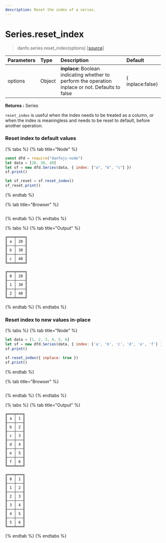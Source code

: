 ```yaml
---
description: Reset the index of a series.
---
```


# Series.reset\_index

> danfo.series.reset\_index\(options\) \[[source](https://github.com/opensource9ja/danfojs/blob/master/danfojs/src/core/series.js#L614)\]

| Parameters | Type | Description | Default |
| :--- | :--- | :--- | :--- |
| options | Object |  **inplace:** Boolean indicating whether to perform the operation inplace or not. Defaults to false | { inplace:false} |

**Returns :** Series

`reset_index` is useful when the index needs to be treated as a column, or when the index is meaningless and needs to be reset to default, before another operation.

### **Reset index to default values**

{% tabs %}
{% tab title="Node" %}
```javascript
const dfd = require("danfojs-node")
let data = [20, 30, 40]
let sf = new dfd.Series(data, { index: ["a", "b", "c"] })
sf.print()

let sf_reset = sf.reset_index()
sf_reset.print()
```
{% endtab %}

{% tab title="Browser" %}
```

```
{% endtab %}
{% endtabs %}

{% tabs %}
{% tab title="Output" %}
```text
╔═══╤════╗
║ a │ 20 ║
╟───┼────╢
║ b │ 30 ║
╟───┼────╢
║ c │ 40 ║
╚═══╧════╝

╔═══╤════╗
║ 0 │ 20 ║
╟───┼────╢
║ 1 │ 30 ║
╟───┼────╢
║ 2 │ 40 ║
╚═══╧════╝
```
{% endtab %}
{% endtabs %}

### Reset index to new values in-place

{% tabs %}
{% tab title="Node" %}
```javascript
let data = [1, 2, 3, 4, 5, 6]
let sf = new dfd.Series(data, { index: ['a', 'b', 'c', 'd', 'e', 'f'] })
sf.print()

sf.reset_index({ inplace: true })
sf.print()

```
{% endtab %}

{% tab title="Browser" %}
```

```
{% endtab %}
{% endtabs %}

{% tabs %}
{% tab title="Output" %}
```text
╔═══╤═══╗
║ a │ 1 ║
╟───┼───╢
║ b │ 2 ║
╟───┼───╢
║ c │ 3 ║
╟───┼───╢
║ d │ 4 ║
╟───┼───╢
║ e │ 5 ║
╟───┼───╢
║ f │ 6 ║
╚═══╧═══╝

╔═══╤═══╗
║ 0 │ 1 ║
╟───┼───╢
║ 1 │ 2 ║
╟───┼───╢
║ 2 │ 3 ║
╟───┼───╢
║ 3 │ 4 ║
╟───┼───╢
║ 4 │ 5 ║
╟───┼───╢
║ 5 │ 6 ║
╚═══╧═══╝
```
{% endtab %}
{% endtabs %}

